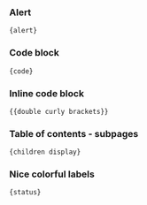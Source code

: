 ### Alert

```
{alert}
```

### Code block

```
{code}
```

### Inline code block

```
{{double curly brackets}}
```

### Table of contents - subpages

```
{children display}
```

### Nice colorful labels

```
{status}
```

